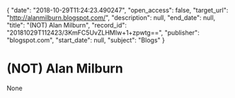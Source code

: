 {
  "date": "2018-10-29T11:24:23.490247", 
  "open_access": false, 
  "target_url": "http://alanmilburn.blogspot.com/", 
  "description": null, 
  "end_date": null, 
  "title": "(NOT) Alan Milburn", 
  "record_id": "20181029T112423/3KmFC5UvZLHMIw+1+zpwtg==", 
  "publisher": "blogspot.com", 
  "start_date": null, 
  "subject": "Blogs"
}

# (NOT) Alan Milburn

None